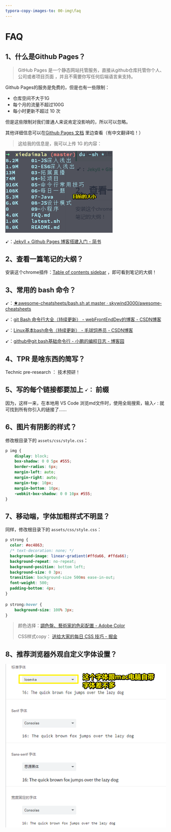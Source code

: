 ```yaml
---
typora-copy-images-to: 00-img\faq
---
```


# FAQ

## 1、什么是Github Pages？

> GitHub Pages 是一个静态网站托管服务，直接从github仓库托管你个人、公司或者项目页面 ，并且不需要你写任何后端语言来支持。

Github Pages的服务是免费的，但是也有一些限制：

- 仓库空间不大于1G
- 每个月的流量不超过100G
- 每小时更新不超过 10 次

但是这些限制对我们普通人来说肯定没影响的，所以可以忽略。

其他详细信息可以在[Github Pages 文档](https://link.jianshu.com/?t=https%3A%2F%2Fhelp.github.com%2Fcategories%2Fgithub-pages-basics%2F) 里边查看（有中文翻译哈！）

> 这给我的信息是，我可以上传 1G 的内容：

![1568909841304](00-img/faq/1568909841304.png)

➹：[Jekyll + Github Pages 博客搭建入门 - 简书](https://www.jianshu.com/p/9f198d5779e6)

## 2、查看一篇笔记的大纲？

安装这个chrome插件：[Table of contents sidebar](https://chrome.google.com/webstore/detail/ohohkfheangmbedkgechjkmbepeikkej) ，即可看到笔记的大纲！

## 3、常用的 bash 命令？

➹：[★awesome-cheatsheets/bash.sh at master · skywind3000/awesome-cheatsheets](https://github.com/skywind3000/awesome-cheatsheets/blob/master/languages/bash.sh)

➹：[git Bash 命令行大全（持续更新） - webFrontEndDev的博客 - CSDN博客](https://blog.csdn.net/webfrontenddev/article/details/83182436)

➹：[Linux基本bash命令（持续更新） - 毛球饲养员 - CSDN博客](https://blog.csdn.net/u012442157/article/details/73692168)

➹：[github中git bash基础命令行 - 小鹏的编程日志 - 博客园](https://www.cnblogs.com/WangXinPeng/p/8016293.html)

## 4、TPR 是啥东西的简写？

Technic pre-research ： 技术预研！

## 5、写的每个链接都要加上 `➹：` 前缀

因为，这样一来，在本地用 VS Code 浏览md文件时，使用全局搜索，输入`➹：`就可找到所有你引入的链接了……

## 6、图片有阴影的样式？

修改根目录下的 `assets/css/style.css`：

``` css
p img {
    display: block;
    box-shadow: 0 0 5px #555;
    border-radius: 6px;
    margin-left: auto;
    margin-right: auto;
    margin-top: 10px;
    margin-bottom: 10px;
    -webkit-box-shadow: 0 0 10px #555;
}
```

## 7、移动端，字体加粗样式不明显？

同样，修改根目录下的 `assets/css/style.css`：

``` css
p strong {
  color: #ec4863;
  /* text-decoration: none; */
  background-image: linear-gradient(#ffda66, #ffda66);
  background-repeat: no-repeat;
  background-position: bottom left;
  background-size: 0 3px;
  transition: background-size 500ms ease-in-out;
  font-weight: 500;
  padding-bottom: 4px;
}

p strong:hover {
    background-size: 100% 3px;
}
```

> 颜色选择：[調色盤、藝術家的色彩配置 - Adobe Color](https://color.adobe.com/zh/explore)
> 
> CSS样式copy： [送给大家的每日 CSS 技巧 - 掘金](https://juejin.im/post/5e34d266f265da3e177f2000)

## 8、推荐浏览器外观自定义字体设置？

![字体推荐](assets/img/2020-03-01-13-13-55.png)








